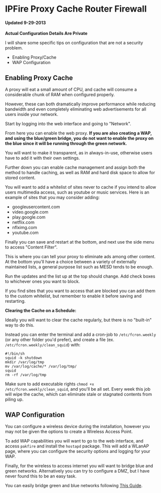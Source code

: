 
# IPFire Proxy Cache Router Firewall
#### Updated 9-29-2013

**Actual Configuration Details Are Private**

I will share some specific tips on configuration that are not a security problem.

- Enabling Proxy/Cache
- WAP Configuration


## Enabling Proxy Cache

A proxy will eat a small amount of CPU, and cache will consume a considerable chunk of RAM when configured properly.

However, these can both dramatically improve performance while reducing bandwidth and even completely eliminating web advertisements for all users inside your network.

Start by logging into the web interface and going to "Network".

From here you can enable the web proxy.  **If you are also creating a WAP, and using the blue/green bridge, you do not want to enable the proxy on the blue since it will be running through the green network.**

You will want to make it transparent, as in always-in-use, otherwise users have to add it with their own settings.

Further down you can enable cache management and assign both the method to handle caching, as well as RAM and hard disk space to allow for stored content.

You will want to add a whitelist of sites never to cache if you intend to allow users multimedia access, such as youtube or music services.  Here is an example of sites that you may consider adding:

- googleusercontent.com
- video.google.com
- play.google.com
- netflix.com
- nflximg.com
- youtube.com

Finally you can save and restart at the bottom, and next use the side menu to access "Content Filter".

This is where you can tell your proxy to eliminate ads among other content.  At the bottom you'll have a choice between a variety of externally maintained lists, a general purpose list such as MESD tends to be enough.

Run the updates and the list up at the top should change.  Add check boxes to whichever ones you want to block.

If you find sites that you want to access that are blocked you can add them to the custom whitelist, but remember to enable it before saving and restarting.


**Clearing the Cache on a Schedule:**

Ideally you will want to clear the cache regularly, but there is no "built-in" way to do this.

Instead you can enter the terminal and add a cron-job to `/etc/fcron.weekly` (or any other folder you'd prefer), and create a file (ex. `/etc/fcron.weekly/clean_squid`) with:

    #!/bin/sh
    squid -k shutdown
    mkdir /var/log/tmp
    mv /var/log/cache/* /var/log/tmp/
    squid
    rm -rf /var/log/tmp

Make sure to add executable rights `chmod +x /etc/fcron.weekly/clean_squid`, and you'll be all set.  Every week this job will wipe the cache, which can eliminate stale or stagnated contents from piling up.


## WAP Configuration

You can configure a wireless device during the installation, however you may not be given the options to create a Wireless Access Point.

To add WAP capabilities you will want to go to the web interface, and access `pakfire` and install the `hostapd` package.  This will add a WLanAP page, where you can configure the security options and logging for your WAP.

Finally, for the wireless to access internet you will want to bridge blue and green networks.  Alternatively you can try to configure a DMZ, but I have never found this to be an easy task.

You can easily bridge green and blue networks following [This Guide](http://wiki.ipfire.org/en/configuration/network/bridge-green-blue).
